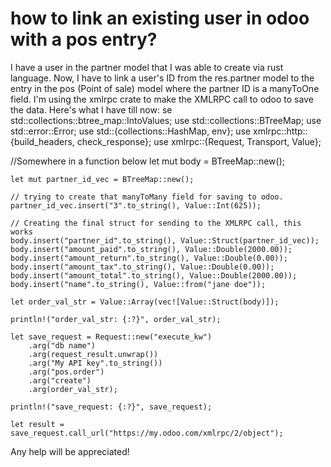 
# how to link an existing user in odoo with a pos entry?

I have a user in the partner model that I was able to create via rust language.
Now, I have to link a user's ID from the res.partner model to the entry in the pos (Point of sale) model where the partner ID is a manyToOne field.
I'm using the xmlrpc crate to make the XMLRPC call to odoo to save the data. Here's what I have till now:
se std::collections::btree_map::IntoValues;
use std::collections::BTreeMap;
use std::error::Error;
use std::{collections::HashMap, env};
use xmlrpc::http::{build_headers, check_response};
use xmlrpc::{Request, Transport, Value};

//Somewhere in a function below
let mut body = BTreeMap::new();

    let mut partner_id_vec = BTreeMap::new();

    // trying to create that manyToMany field for saving to odoo.
    partner_id_vec.insert("3".to_string(), Value::Int(625));
    
    // Creating the final struct for sending to the XMLRPC call, this works
    body.insert("partner_id".to_string(), Value::Struct(partner_id_vec));
    body.insert("amount_paid".to_string(), Value::Double(2000.00));
    body.insert("amount_return".to_string(), Value::Double(0.00));
    body.insert("amount_tax".to_string(), Value::Double(0.00));
    body.insert("amount_total".to_string(), Value::Double(2000.00));
    body.insert("name".to_string(), Value::from("jane doe"));

    let order_val_str = Value::Array(vec![Value::Struct(body)]);

    println!("order_val_str: {:?}", order_val_str);

    let save_request = Request::new("execute_kw")
        .arg("db name")
        .arg(request_result.unwrap())
        .arg("My API key".to_string())
        .arg("pos.order")
        .arg("create")
        .arg(order_val_str);

    println!("save_request: {:?}", save_request);

    let result = save_request.call_url("https://my.odoo.com/xmlrpc/2/object");

Any help will be appreciated!

        